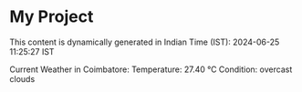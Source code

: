 # My Project

This content is dynamically generated in Indian Time (IST): 2024-06-25 11:25:27 IST


Current Weather in Coimbatore:
Temperature: 27.40 °C
Condition: overcast clouds
